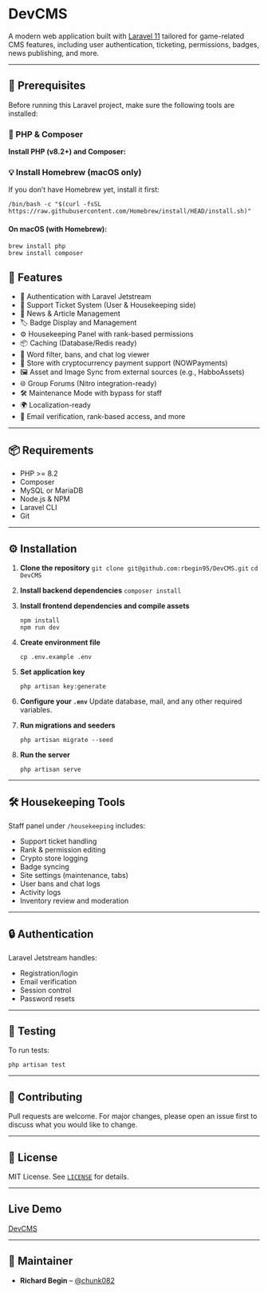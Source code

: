 # DevCMS

A modern web application built with [Laravel 11](https://laravel.com/) tailored for game-related CMS features, including user authentication, ticketing, permissions, badges, news publishing, and more.

---

## 🔧 Prerequisites

Before running this Laravel project, make sure the following tools are installed:

### 🐘 PHP & Composer

**Install PHP (v8.2+) and Composer:**

### 💡 Install Homebrew (macOS only)

If you don’t have Homebrew yet, install it first:

```/bin/bash -c "$(curl -fsSL https://raw.githubusercontent.com/Homebrew/install/HEAD/install.sh)"```

#### On macOS (with Homebrew):
```
brew install php
brew install composer
```

## 🚀 Features

- 🔐 Authentication with Laravel Jetstream
- 🎫 Support Ticket System (User & Housekeeping side)
- 📰 News & Article Management
- 🏷️ Badge Display and Management
- ⚙️ Housekeeping Panel with rank-based permissions
- 📦 Caching (Database/Redis ready)
- 💬 Word filter, bans, and chat log viewer
- 💸 Store with cryptocurrency payment support (NOWPayments)
- 🖼️ Asset and Image Sync from external sources (e.g., HabboAssets)
- 🌐 Group Forums (Nitro integration-ready)
- 🛠️ Maintenance Mode with bypass for staff
- 🌍 Localization-ready
- 🔐 Email verification, rank-based access, and more

---

## 📦 Requirements

- PHP >= 8.2
- Composer
- MySQL or MariaDB
- Node.js & NPM
- Laravel CLI
- Git

---

## ⚙️ Installation

1. **Clone the repository**
   ```git clone git@github.com:rbegin95/DevCMS.git```
   ```cd DevCMS```
   

3. **Install backend dependencies**
   ```composer install```

4. **Install frontend dependencies and compile assets**
   ```
   npm install
   npm run dev
   ```

5. **Create environment file**
   ```
   cp .env.example .env
   ```

6. **Set application key**
   ```
   php artisan key:generate
   ```

7. **Configure your `.env`**
   Update database, mail, and any other required variables.

8. **Run migrations and seeders**
   ```
   php artisan migrate --seed
   ```

9. **Run the server**
   ```
   php artisan serve
   ```

---

## 🛠 Housekeeping Tools

Staff panel under `/housekeeping` includes:

- Support ticket handling
- Rank & permission editing
- Crypto store logging
- Badge syncing
- Site settings (maintenance, tabs)
- User bans and chat logs
- Activity logs
- Inventory review and moderation

---

## 🔒 Authentication

Laravel Jetstream handles:
- Registration/login
- Email verification
- Session control
- Password resets

---

## 🧪 Testing

To run tests:
```
php artisan test
```
---

## 🤝 Contributing

Pull requests are welcome. For major changes, please open an issue first to discuss what you would like to change.

---

## 📄 License

MIT License. See [`LICENSE`](LICENSE) for details.

---

## Live Demo

[DevCMS](https://devcms.online/)

---

## 👤 Maintainer

- **Richard Begin** – [@chunk082](https://github.com/chunk082)

